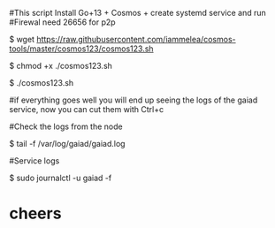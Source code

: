 #This script Install Go+13 + Cosmos + create systemd service and run
#Firewal need 26656 for p2p

$ wget https://raw.githubusercontent.com/iammelea/cosmos-tools/master/cosmos123/cosmos123.sh

$ chmod +x ./cosmos123.sh

$ ./cosmos123.sh


#if everything goes well you will end up seeing the logs of the gaiad service, now you can cut them with Ctrl+c

#Check the logs from the node

$ tail -f /var/log/gaiad/gaiad.log

#Service logs

$ sudo journalctl -u gaiad -f

# cheers
